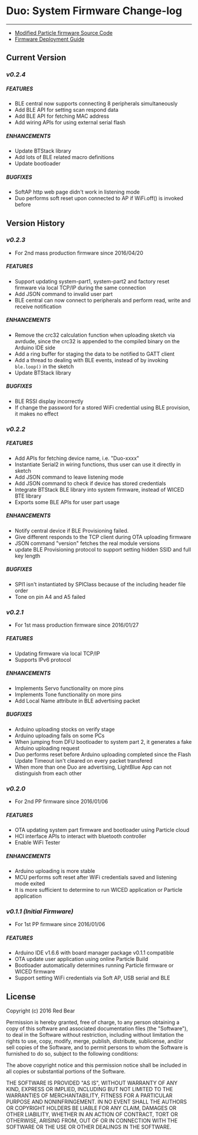 # Duo: System Firmware Change-log
---

* [Modified Particle firmware Source Code](https://github.com/redbear/firmware)
* [Firmware Deployment Guide](firmware_deployment_guide.md)


## Current Version

### *v0.2.4*

##### FEATURES

- BLE central now supports connecting 8 peripherals simultaneously
- Add BLE API for setting scan respond data
- Add BLE API for fetching MAC address
- Add wiring APIs for using external serial flash

##### ENHANCEMENTS

- Update BTStack library
- Add lots of BLE related macro definitions
- Update bootloader

##### BUGFIXES

- SoftAP http web page didn't work in listening mode
- Duo performs soft reset upon connected to AP if WiFi.off() is invoked before


## Version History

### *v0.2.3*

- For 2nd mass production firmware since 2016/04/20

##### FEATURES

- Support updating system-part1, system-part2 and factory reset firmware via local TCP/IP during the same connection
- Add JSON command to invalid user part
- BLE central can now connect to peripherals and perform read, write and receive notification 

##### ENHANCEMENTS

- Remove the crc32 calculation function when uploading sketch via avrdude, since the crc32 is appended to the compiled binary on the Arduino IDE side
- Add a ring buffer for staging the data to be notified to GATT client
- Add a thread to dealing with BLE events, instead of by invoking `ble.loop()` in the sketch
- Update BTStack library

##### BUGFIXES

- BLE RSSI display incorrectly
- If change the password for a stored WiFi credential using BLE provision, it makes no effect


### *v0.2.2*   

##### FEATURES

- Add APIs for fetching device name, i.e. "Duo-xxxx"
- Instantiate Serial2 in wiring functions, thus user can use it directly in sketch
- Add JSON command to leave listening mode
- Add JSON command to check if device has stored credentials
- Integrate BTStack BLE library into system firmware, instead of WICED BTE library
- Exports some BLE APIs for user part usage

##### ENHANCEMENTS

- Notify central device if BLE Provisioning failed.
- Give different responds to the TCP client during OTA uploading firmware
- JSON command "version" fetches the real module versions
- update BLE Provisioning protocol to support setting hidden SSID and full key length 

##### BUGFIXES

- SPI1 isn't instantiated by SPIClass because of the including header file order
- Tone on pin A4 and A5 failed


### *v0.2.1*

- For 1st mass production firmware since 2016/01/27

##### FEATURES

- Updating firmware via local TCP/IP
- Supports IPv6 protocol

##### ENHANCEMENTS

- Implements Servo functionality on more pins
- Implements Tone functionality on more pins
- Add Local Name attribute in BLE advertising packet

##### BUGFIXES

- Arduino uploading stocks on verify stage
- Arduino uploading fails on some PCs
- When jumping from DFU bootloader to system part 2, it generates a fake Arduino uploading request
- Duo performs reset before Arduino uploading completed since the Flash Update Timeout isn't cleared on every packet transfered
- When more than one Duo are advertising, LightBlue App can not distinguish from each other


### *v0.2.0*

- For 2nd PP firmware since 2016/01/06

##### FEATURES

- OTA updating system part firmware and bootloader using Particle cloud
- HCI interface APIs to interact with bluetooth controller
- Enable WiFi Tester

##### ENHANCEMENTS

- Arduino uploading is more stable
- MCU performs soft reset after WiFi credentials saved and listening mode exited
- It is more sufficient to determine to run WICED application or Particle application


### *v0.1.1 (Initial Firmware)*

- For 1st PP firmware since 2016/01/06

##### FEATURES

- Arduino IDE v1.6.6 with board manager package v0.1.1 compatible
- OTA update  user application using online Particle Build
- Bootloader automatically determines running Particle firmware or WICED firmware
- Support setting WiFi credentials via Soft AP, USB serial and BLE


## License

Copyright (c) 2016 Red Bear

Permission is hereby granted, free of charge, to any person obtaining a copy of this software and associated documentation files (the "Software"), to deal in the Software without restriction, including without limitation the rights to use, copy, modify, merge, publish, distribute, sublicense, and/or sell copies of the Software, and to permit persons to whom the Software is furnished to do so, subject to the following conditions:

The above copyright notice and this permission notice shall be included in all copies or substantial portions of the Software.

THE SOFTWARE IS PROVIDED "AS IS", WITHOUT WARRANTY OF ANY KIND, EXPRESS OR IMPLIED, INCLUDING BUT NOT LIMITED TO THE WARRANTIES OF MERCHANTABILITY, FITNESS FOR A PARTICULAR PURPOSE AND NONINFRINGEMENT. IN NO EVENT SHALL THE AUTHORS OR COPYRIGHT HOLDERS BE LIABLE FOR ANY CLAIM, DAMAGES OR OTHER LIABILITY, WHETHER IN AN ACTION OF CONTRACT, TORT OR OTHERWISE, ARISING FROM, OUT OF OR IN CONNECTION WITH THE SOFTWARE OR THE USE OR OTHER DEALINGS IN THE SOFTWARE.